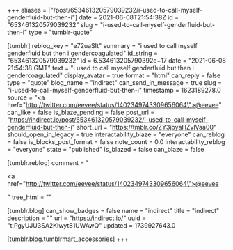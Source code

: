 +++
aliases = ["/post/653461320579039232/i-used-to-call-myself-genderfluid-but-then-i"]
date = 2021-06-08T21:54:38Z
id = "653461320579039232"
slug = "i-used-to-call-myself-genderfluid-but-then-i"
type = "tumblr-quote"

[tumblr]
reblog_key = "e72uaSIt"
summary = "i used to call myself genderfluid but then i gendercoagulated"
id_string = "653461320579039232"
id = 6.534613205790392e+17
date = "2021-06-08 21:54:38 GMT"
text = "i used to call myself genderfluid but then i gendercoagulated"
display_avatar = true
format = "html"
can_reply = false
type = "quote"
blog_name = "indirect"
can_send_in_message = true
slug = "i-used-to-call-myself-genderfluid-but-then-i"
timestamp = 1623189278.0
source = "<a href=\"http://twitter.com/eevee/status/1402349743309656064\">@eevee</a>"
can_like = false
is_blaze_pending = false
post_url = "https://indirect.io/post/653461320579039232/i-used-to-call-myself-genderfluid-but-then-i"
short_url = "https://tmblr.co/ZY3jbyaHZvlVaa00"
should_open_in_legacy = true
interactability_blaze = "everyone"
can_reblog = false
is_blocks_post_format = false
note_count = 0.0
interactability_reblog = "everyone"
state = "published"
is_blazed = false
can_blaze = false

[tumblr.reblog]
comment = "<p><a href=\"http://twitter.com/eevee/status/1402349743309656064\">@eevee</a></p>"
tree_html = ""

[tumblr.blog]
can_show_badges = false
name = "indirect"
title = "indirect"
description = ""
url = "https://indirect.io/"
uuid = "t:PgyUJU3SA2Klwyt81UWAwQ"
updated = 1739927643.0

[tumblr.blog.tumblrmart_accessories]
+++
